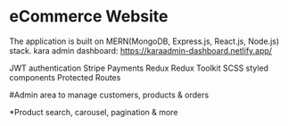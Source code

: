 # eCommerce Website
The application is built on MERN(MongoDB, Express.js, React.js, Node.js) stack.
kara admin dashboard: https://karaadmin-dashboard.netlify.app/

JWT authentication
Stripe Payments
Redux
Redux Toolkit
SCSS
styled components
Protected Routes

#Admin area to manage customers, products & orders

*Product search, carousel, pagination & more
